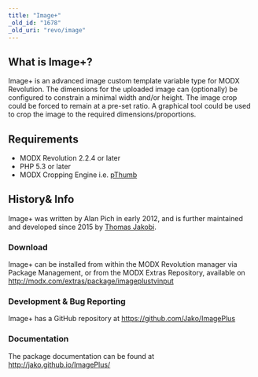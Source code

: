 ```yaml
---
title: "Image+"
_old_id: "1678"
_old_uri: "revo/image"
---
```


## What is Image+?

Image+ is an advanced image custom template variable type for MODX Revolution. The dimensions for the uploaded image can (optionally) be configured to constrain a minimal width and/or height. The image crop could be forced to remain at a pre-set ratio. A graphical tool could be used to crop the image to the required dimensions/proportions.

## Requirements

- MODX Revolution 2.2.4 or later
- PHP 5.3 or later
- MODX Cropping Engine i.e. [pThumb](http://modx.com/extras/package/pthumb)

## History& Info

Image+ was written by Alan Pich in early 2012, and is further maintained and developed since 2015 by [Thomas Jakobi](https://github.com/jako).

### Download

Image+ can be installed from within the MODX Revolution manager via Package Management, or from the MODX Extras Repository, available on <http://modx.com/extras/package/imageplustvinput>

### Development & Bug Reporting

Image+ has a GitHub repository at <https://github.com/Jako/ImagePlus>

### Documentation

The package documentation can be found at <http://jako.github.io/ImagePlus/>
